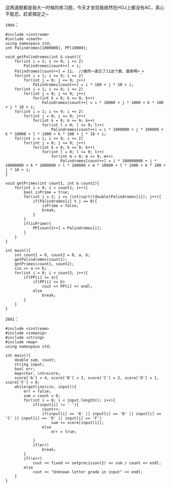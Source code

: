 这两道题都是我大一时候的练习题，今天才发现我居然在HOJ上都没有AC，真心不能忍，赶紧搞定之~  

```1004```：  

    #include <iostream>
    #include <cmath>
    using namespace std;
    int Palindromes[1000000], PP[10000];
    
    void getPalindromes(int & count){
        for(int i = 5; i <= 9; i += 2)
            Palindromes[count++] = i;
        Palindromes[count++] = 11;  //居然一直忘了11这个数，蛋疼啊>_<
        for(int i = 1; i <= 9; i += 2)
            for(int j = 0; j <= 9; j++)
                Palindromes[count++] = i * 100 + j * 10 + i;
        for(int i = 1; i <= 9; i += 2) 
            for(int j = 0; j <= 9; j++)
                for(int k = 0; k <= 9; k++)
                    Palindromes[count++] = i * 10000 + j * 1000 + k * 100 + j * 10 + i;
        for(int i = 1; i <= 9; i += 2)
            for(int j = 0; j <= 9; j++)
                for(int k = 0; k <= 9; k++)
                    for(int l = 0; l <= 9; l++)
                        Palindromes[count++] = i * 1000000 + j * 100000 + k * 10000 + l * 1000 + k * 100 + j * 10 + i;
        for(int i = 1; i <= 9; i += 2)
            for(int j = 0; j <= 9; j++)
                for(int k = 0; k <= 9; k++)
                    for(int l = 0; l <= 9; l++)
                        for(int m = 0; m <= 9; m++)
                            Palindromes[count++] = i * 100000000 + j * 10000000 + k * 1000000 + l * 100000 + m * 10000 + l * 1000 + k * 100 + j * 10 + i;
    }
    
    void getPrimes(int count1, int & count2){
        for(int i = 0; i < count1; i++){
            bool isPrime = true;
            for(int j = 2; j <= (int)sqrt((double)Palindromes[i]); j++){
                if(Palindromes[i] % j == 0){
                    isPrime = false;
                    break;
                }
            }
            if(isPrime){
                PP[count2++] = Palindromes[i];
            }
        }
    }
    
    int main(){
        int count1 = 0, count2 = 0, a, b;
        getPalindromes(count1);
        getPrimes(count1, count2);
        cin >> a >> b;
        for(int i = 0; i < count2; i++){
            if(PP[i] >= a){
                if(PP[i] <= b)
                    cout << PP[i] << endl;
                else
                    break;
            }
        }
    }  
	
```2601```：  

    #include <iostream>
    #include <iomanip>
    #include <string>
    #include <map>
    using namespace std;
    
    int main(){
        double sum, count;
        string input;
        bool err;
        map<char, int>score;
        score['A'] = 4, score['B'] = 3, score['C'] = 2, score['D'] = 1, score['F'] = 0;
        while(getline(cin, input)){
            err = false;
            sum = count = 0;
            for(int i = 0; i < input.length(); i++){
                if(input[i] != ' '){
                    count++;
                    if(input[i] == 'A' || input[i] == 'B' || input[i] == 'C' || input[i] == 'D' || input[i] == 'F')
                        sum += score[input[i]];
                    else
                        err = true;
                
                }
                if(err)
                    break;
            }
            if(!err)
                cout << fixed << setprecision(2) << sum / count << endl;
            else
                cout << "Unknown letter grade in input" << endl;
        }
    }
